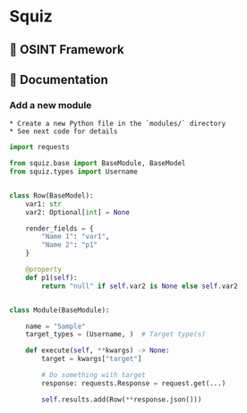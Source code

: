 # Squiz
## 🔎  OSINT Framework

## 📝 Documentation

### Add a new module

    * Create a new Python file in the `modules/` directory
    * See next code for details
```py
import requests

from squiz.base import BaseModule, BaseModel
from squiz.types import Username


class Row(BaseModel):
    var1: str
    var2: Optional[int] = None

    render_fields = {
        "Name 1": "var1",
        "Name 2": "p1"
    }

    @property
    def p1(self):
        return "null" if self.var2 is None else self.var2


class Module(BaseModule):

    name = "Sample"
    target_types = (Username, )  # Target type(s)

    def execute(self, **kwargs) -> None:
        target = kwargs["target"]

        # Do something with target
        response: requests.Response = request.get(...)

        self.results.add(Row(**response.json()))
```
